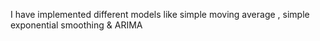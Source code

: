 I have implemented different models like simple moving average , simple exponential smoothing & ARIMA 
